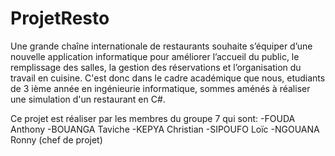 # ProjetResto
Une grande chaîne internationale de restaurants souhaite s’équiper d’une nouvelle
application informatique pour améliorer l’accueil du public, le remplissage des salles,
la gestion des réservations et l’organisation du travail en cuisine. C'est donc dans le cadre académique que nous, etudiants de 3 ième année en ingénieurie informatique, sommes aménés à réaliser une simulation d'un restaurant en C#.

Ce projet est réaliser par les membres du groupe 7 qui sont:
-FOUDA Anthony
-BOUANGA Taviche
-KEPYA Christian
-SIPOUFO Loïc
-NGOUANA Ronny (chef de projet)
